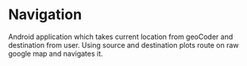 # Navigation
Android application which takes current location from geoCoder and destination from user.
Using source and destination plots route on raw google map and navigates it.
